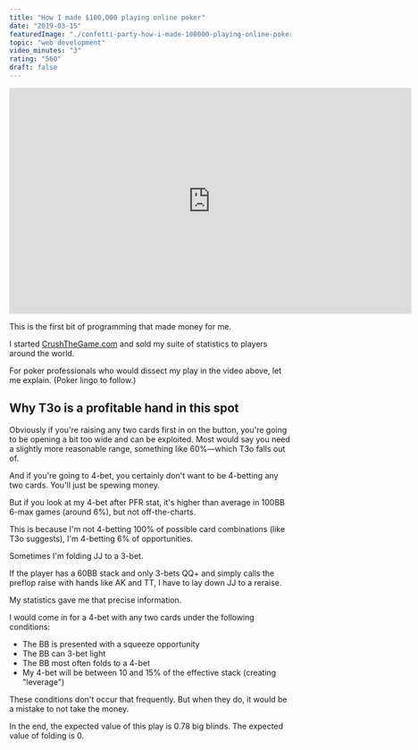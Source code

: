 ```yaml
---
title: "How I made $100,000 playing online poker"
date: "2019-03-15"
featuredImage: "./confetti-party-how-i-made-100000-playing-online-poker-mike-zetlow.jpg"
topic: "web development"
video_minutes: "3"
rating: "560"
draft: false
---
```


<iframe src="https://player.vimeo.com/video/323517693?color=ffffff&title=0&byline=0&portrait=0" width="720" height="405" frameborder="0" webkitallowfullscreen mozallowfullscreen allowfullscreen></iframe>

This is the first bit of programming that made money for me.

I started [CrushTheGame.com](https://web.archive.org/web/20120105044414/http://crushthegame.com/) and sold my suite of statistics to players around the world.

For poker professionals who would dissect my play in the video above, let me explain. (Poker lingo to follow.)

## Why T3o is a profitable hand in this spot

Obviously if you're raising any two cards first in on the button, you're going to be opening a bit too wide and can be exploited. Most would say you need a slightly more reasonable range, something like 60%—which T3o falls out of.

And if you're going to 4-bet, you certainly don't want to be 4-betting any two cards. You'll just be spewing money.

But if you look at my 4-bet after PFR stat, it's higher than average in 100BB 6-max games (around 6%), but not off-the-charts.

This is because I'm not 4-betting 100% of possible card combinations (like T3o suggests), I'm 4-betting 6% of opportunities.

Sometimes I'm folding JJ to a 3-bet.

If the player has a 60BB stack and only 3-bets QQ+ and simply calls the preflop raise with hands like AK and TT, I have to lay down JJ to a reraise.

My statistics gave me that precise information.

I would come in for a 4-bet with any two cards under the following conditions:

* The BB is presented with a squeeze opportunity
* The BB can 3-bet light
* The BB most often folds to a 4-bet
* My 4-bet will be between 10 and 15% of the effective stack (creating "leverage")

These conditions don't occur that frequently. But when they do, it would be a mistake to not take the money.

In the end, the expected value of this play is 0.78 big blinds. The expected value of folding is 0.
